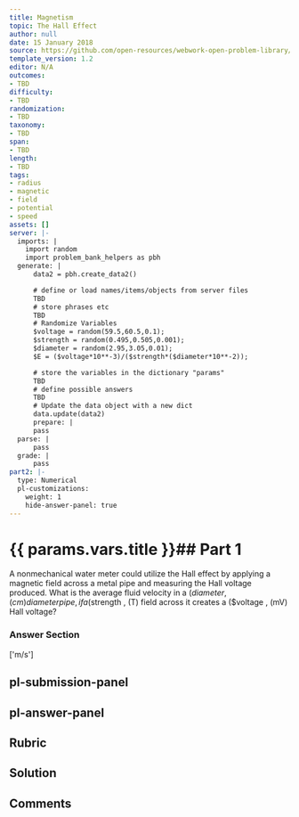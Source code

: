 ```yaml
---
title: Magnetism
topic: The Hall Effect
author: null
date: 15 January 2018
source: https://github.com/open-resources/webwork-open-problem-library/tree/master/Contrib/BrockPhysics/College_Physics_Urone/22.Magnetism/22-06.The_Hall_Effect/NU_U17_22_06_004.pg
template_version: 1.2
editor: N/A
outcomes:
- TBD
difficulty:
- TBD
randomization:
- TBD
taxonomy:
- TBD
span:
- TBD
length:
- TBD
tags:
- radius
- magnetic
- field
- potential
- speed
assets: []
server: |-
  imports: |
    import random
    import problem_bank_helpers as pbh
  generate: |
      data2 = pbh.create_data2()

      # define or load names/items/objects from server files
      TBD
      # store phrases etc
      TBD
      # Randomize Variables
      $voltage = random(59.5,60.5,0.1);
      $strength = random(0.495,0.505,0.001);
      $diameter = random(2.95,3.05,0.01);
      $E = ($voltage*10**-3)/($strength*($diameter*10**-2));

      # store the variables in the dictionary "params"
      TBD
      # define possible answers
      TBD
      # Update the data object with a new dict
      data.update(data2)
      prepare: |
      pass
  parse: |
      pass
  grade: |
      pass
part2: |-
  type: Numerical
  pl-customizations:
    weight: 1
    hide-answer-panel: true
---
```


# {{ params.vars.title }}## Part 1 
A nonmechanical water meter could utilize the Hall effect by applying a magnetic field across a metal pipe and measuring the Hall voltage produced. What is the average fluid velocity in a ($diameter , (cm) diameter pipe, if a ($strength , (T) field across it creates a ($voltage , (mV) Hall voltage? 


### Answer Section 
['m/s']

## pl-submission-panel 


## pl-answer-panel 


## Rubric 


## Solution 


## Comments 


